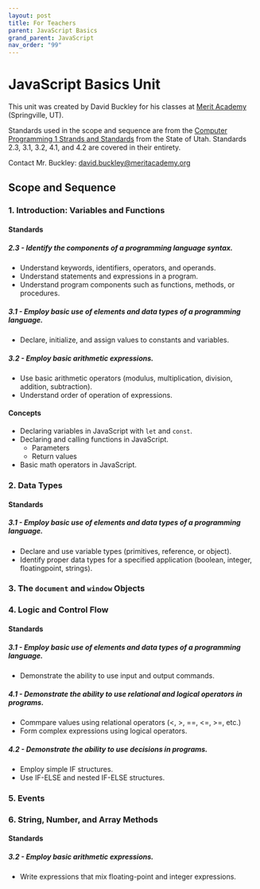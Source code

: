 ```yaml
---
layout: post
title: For Teachers
parent: JavaScript Basics
grand_parent: JavaScript
nav_order: "99"
---
```


# JavaScript Basics Unit

This unit was created by David Buckley for his classes at [Merit Academy](https://meritprepacademy.org) (Springville, UT).

Standards used in the scope and sequence are from the [Computer Programming 1 Strands and Standards](https://www.schools.utah.gov/file/730a5598-fa5c-4fca-b1d5-f121055f11df) from the State of Utah. Standards 2.3, 3.1, 3.2, 4.1, and 4.2 are covered in their entirety.

Contact Mr. Buckley: <a href="mailto:david.buckley@meritacademy.org">david.buckley@meritacademy.org</a>

## Scope and Sequence

### 1. Introduction: Variables and Functions

#### Standards

##### 2.3 - Identify the components of a programming language syntax.

- Understand keywords, identifiers, operators, and operands.
- Understand statements and expressions in a program.
- Understand program components such as functions, methods, or procedures.

##### 3.1 - Employ basic use of elements and data types of a programming language.

- Declare, initialize, and assign values to constants and variables.

##### 3.2 - Employ basic arithmetic expressions.

- Use basic arithmetic operators (modulus, multiplication, division, addition, subtraction).
- Understand order of operation of expressions.

#### Concepts

- Declaring variables in JavaScript with `let` and `const`.
- Declaring and calling functions in JavaScript.
  - Parameters
  - Return values
- Basic math operators in JavaScript.

### 2. Data Types

#### Standards

##### 3.1 - Employ basic use of elements and data types of a programming language.

- Declare and use variable types (primitives, reference, or object).
- Identify proper data types for a specified application (boolean, integer, floatingpoint, strings).

### 3. The `document` and `window` Objects

### 4. Logic and Control Flow

#### Standards

##### 3.1 - Employ basic use of elements and data types of a programming language.

- Demonstrate the ability to use input and output commands.

##### 4.1 - Demonstrate the ability to use relational and logical operators in programs.

- Commpare values using relational operators (&lt;, &gt;, ==, &lt;=, &gt;=, etc.)
- Form complex expressions using logical operators.

##### 4.2 - Demonstrate the ability to use decisions in programs.

- Employ simple IF structures.
- Use IF-ELSE and nested IF-ELSE structures.

### 5. Events

### 6. String, Number, and Array Methods

#### Standards

##### 3.2 - Employ basic arithmetic expressions.

- Write expressions that mix floating-point and integer expressions.
